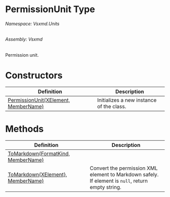 <a name='T-Vsxmd-Units-PermissionUnit'></a>
# PermissionUnit Type

###### Namespace:  Vsxmd.Units

###### Assembly:  Vsxmd

Permission unit.

# Constructors

| Definition | Description |
|-|-|
| [PermissionUnit(XElement, MemberName)](Constructors/Constructors.md) | Initializes a new instance of the [](#) class. |

# Methods

| Definition | Description |
|-|-|
| [ToMarkdown(FormatKind, MemberName)](Methods/ToMarkdown.md) |  |
| [ToMarkdown(XElement}, MemberName)](Methods/ToMarkdown.md) | Convert the permission XML element to Markdown safely.<br/>If element is `null`, return empty string. |

